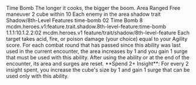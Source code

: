 <ability>
  <name>Time Bomb</name>
  <flavor>The longer it cooks, the bigger the boom.</flavor>
  <keywords>
    <keyword>Area</keyword>
    <keyword>Ranged</keyword>
  </keywords>
  <type>Free maneuver</type>
  <distance>2 cube within 10</distance>
  <target>Each enemy in the area</target>
  <metadata>
    <class>shadow</class>
    <feature_type>trait</feature_type>
    <file_dpath>Shadow/8th-Level Features</file_dpath>
    <item_id>time-bomb</item_id>
    <item_index>02</item_index>
    <item_name>Time Bomb</item_name>
    <level>8</level>
    <scc>mcdm.heroes.v1:feature.trait.shadow.8th-level-feature:time-bomb</scc>
    <scdc>1.1.1:10.1.2.2:02</scdc>
    <source>mcdm.heroes.v1</source>
    <type>feature/trait/shadow/8th-level-feature</type>
  </metadata>
  <effects>
    <effect type="mundane">Each target takes acid, fire, or poison damage (your choice) equal to your Agility score. For each combat round that has passed since this ability was last used in the current encounter, the area increases by 1 and you gain 1 surge that must be used with this ability. After using the ability or at the end of the encounter, its area and surges are reset.</effect>
    <effect type="mundane">**Spend 2+ Insight**: For every 2 insight spent, you increase the cube&apos;s size by 1 and gain 1 surge that can be used only with this ability.</effect>
  </effects>
</ability>

